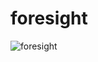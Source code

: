 # foresight

![foresight](https://github.com/wallarelvo/raw/master/sandbox/path.png "Most informative path")

